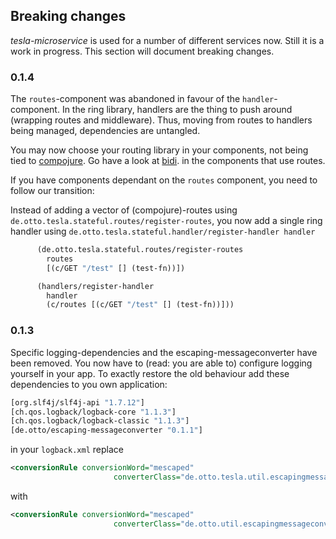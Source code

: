 ## Breaking changes

_tesla-microservice_ is used for a number of different services now. Still it is a work in progress. This section will document breaking changes.

### 0.1.4
The `routes`-component was abandoned in favour of the `handler`-component.
In the ring library, handlers are the thing to push around (wrapping routes and middleware).
Thus, moving from routes to handlers being managed, dependencies are untangled.

You may now choose your routing library in your components, not being tied to [compojure](https://github.com/weavejester/compojure). Go have a look at [bidi](https://github.com/juxt/bidi).
in the components that use routes.


If you have components dependant on the `routes` component, you need to follow our transition:

Instead of adding a vector of (compojure)-routes using ```de.otto.tesla.stateful.routes/register-routes```, you now add a single ring handler
 using ```de.otto.tesla.stateful.handler/register-handler handler ```

```clojure
      (de.otto.tesla.stateful.routes/register-routes
        routes
        [(c/GET "/test" [] (test-fn))])
```

```clojure
      (handlers/register-handler
        handler
        (c/routes [(c/GET "/test" [] (test-fn))]))
```


### 0.1.3
Specific logging-dependencies and the escaping-messageconverter have been removed. You now have to (read: you are able to) configure logging yourself in your app. To exactly restore the old behaviour add these dependencies to you own application:

```clojure
[org.slf4j/slf4j-api "1.7.12"]
[ch.qos.logback/logback-core "1.1.3"]
[ch.qos.logback/logback-classic "1.1.3"]
[de.otto/escaping-messageconverter "0.1.1"]
```

in your ```logback.xml``` replace
```xml
<conversionRule conversionWord="mescaped"
                       converterClass="de.otto.tesla.util.escapingmessageconverter" />
```

with

```xml
<conversionRule conversionWord="mescaped"
                       converterClass="de.otto.util.escapingmessageconverter" />
```


